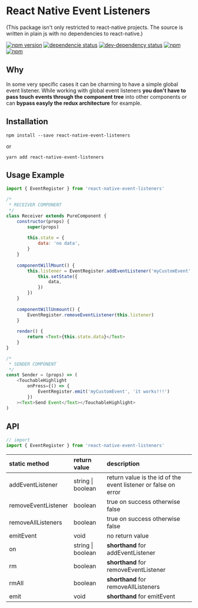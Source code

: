 # React Native Event Listeners

(This package isn't only restricted to react-native projects. The source is written in plain js with no dependencies to react-native.)

[![npm version](https://badge.fury.io/js/react-native-event-listeners.svg)](https://badge.fury.io/js/react-native-event-listeners)
[![dependencie status](https://david-dm.org/tobiasMeinhardt/react-native-event-listeners.svg)](https://david-dm.org/tobiasMeinhardt/react-native-event-listeners)
[![dev-dependency status](https://david-dm.org/tobiasMeinhardt/react-native-event-listeners/dev-status.svg)](https://david-dm.org/tobiasMeinhardt/react-native-event-listeners?type=dev)
[![npm](https://img.shields.io/npm/dm/react-native-event-listeners.svg)](https://www.npmjs.com/package/react-native-event-listeners)
[![npm](https://img.shields.io/npm/dt/react-native-event-listeners.svg)](https://www.npmjs.com/package/react-native-event-listeners)

## Why

In some very specific cases it can be charming to have a simple global event listener. While working with global event listeners **you don't have to pass touch events through the component tree** into other components or can **bypass easyly the redux architecture** for example.

## Installation

```
npm install --save react-native-event-listeners
```

or

```
yarn add react-native-event-listeners
```

## Usage Example

```javascript
import { EventRegister } from 'react-native-event-listeners'

/*
 * RECEIVER COMPONENT
 */
class Receiver extends PureComponent {
    constructor(props) {
        super(props)
        
        this.state = {
            data: 'no data',
        }
    }
    
    componentWillMount() {
        this.listener = EventRegister.addEventListener('myCustomEvent', (data) => {
            this.setState({
                data,
            })
        })
    }
    
    componentWillUnmount() {
        EventRegister.removeEventListener(this.listener)
    }
    
    render() {
        return <Text>{this.state.data}</Text>
    }
}

/*
 * SENDER COMPONENT
 */
const Sender = (props) => (
    <TouchableHighlight
        onPress={() => {
            EventRegister.emit('myCustomEvent', 'it works!!!')
        })
    ><Text>Send Event</Text></TouchableHighlight>
)
```

## API

```javascript
// import
import { EventRegister } from 'react-native-event-listeners'
```

| static method       | return value      | description                                                    |
| :------------------ | :---------------- | :------------------------------------------------------------- |
| addEventListener    | string \| boolean | return value is the id of the event listener or false on error |
| removeEventListener | boolean           | true on success otherwise false                                |
| removeAllListeners  | boolean           | true on success otherwise false                                |
| emitEvent           | void              | no return value                                                |
| on                  | string \| boolean | **shorthand** for addEventListener                             |
| rm                  | boolean           | **shorthand** for removeEventListener                          |
| rmAll               | boolean           | **shorthand** for removeAllListeners                           |
| emit                | void              | **shorthand** for emitEvent                                    |

